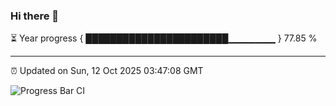 ### Hi there 👋

⏳ Year progress { ███████████████████████▁▁▁▁▁▁▁ } 77.85 %

---

⏰ Updated on Sun, 12 Oct 2025 03:47:08 GMT

![Progress Bar CI](https://github.com/IshwaranRudhara/GIT-ACTION/workflows/Progress%20Bar%20CI/badge.svg)
